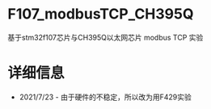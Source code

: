 # F107_modbusTCP_CH395Q
   基于stm32f107芯片与CH395Q以太网芯片
   modbus TCP  实验

# 详细信息
   - 2021/7/23
    - 由于硬件的不稳定，所以改为用F429实验